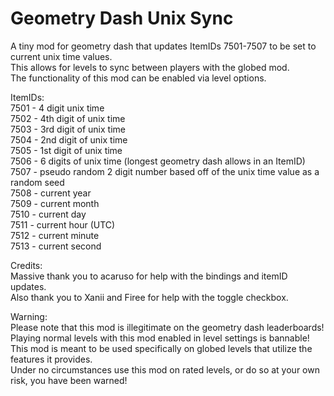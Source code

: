 # Geometry Dash Unix Sync

A tiny mod for geometry dash that updates ItemIDs 7501-7507 to be set to current unix time values.<br />
This allows for levels to sync between players with the globed mod.<br />
The functionality of this mod can be enabled via level options.<br />

ItemIDs:<br />
7501 - 4 digit unix time<br />
7502 - 4th digit of unix time<br />
7503 - 3rd digit of unix time<br />
7504 - 2nd digit of unix time<br />
7505 - 1st digit of unix time<br />
7506 - 6 digits of unix time (longest geometry dash allows in an ItemID)<br />
7507 - pseudo random 2 digit number based off of the unix time value as a random seed<br />
7508 - current year<br />
7509 - current month<br />
7510 - current day<br />
7511 - current hour (UTC)<br />
7512 - current minute<br />
7513 - current second<br />

Credits:<br />
Massive thank you to acaruso for help with the bindings and itemID updates.<br />
Also thank you to Xanii and Firee for help with the toggle checkbox.<br />

Warning:<br />
Please note that this mod is illegitimate on the geometry dash leaderboards! Playing normal levels with this mod enabled in level settings is bannable!<br />
This mod is meant to be used specifically on globed levels that utilize the features it provides.<br />
Under no circumstances use this mod on rated levels, or do so at your own risk, you have been warned!<br />

